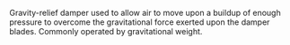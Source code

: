 Gravity-relief damper used to allow air to move upon a buildup of enough pressure to overcome the gravitational force exerted upon the damper blades.  Commonly operated by gravitational weight.